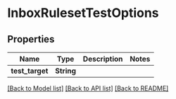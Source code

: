 # InboxRulesetTestOptions

## Properties

| Name            | Type       | Description | Notes |
| --------------- | ---------- | ----------- | ----- |
| **test_target** | **String** |             |

[[Back to Model list]](../README#documentation-for-models) [[Back to API list]](../README#documentation-for-api-endpoints) [[Back to README]](../README)
